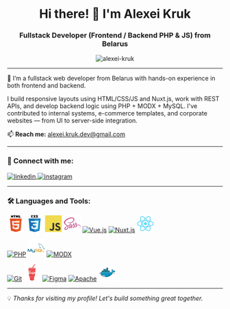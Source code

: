 <h1 align="center">Hi there! 👋 I'm Alexei Kruk</h1>
<h3 align="center">Fullstack Developer (Frontend / Backend PHP & JS) from Belarus</h3>

<p align="center">
  <img src="https://komarev.com/ghpvc/?username=alexei-kruk&label=Profile%20views&color=0e75b6&style=flat" alt="alexei-kruk" />
</p>

---

💬 I’m a fullstack web developer from Belarus with hands-on experience in both frontend and backend.

I build responsive layouts using HTML/CSS/JS and Nuxt.js, work with REST APIs, and develop backend logic using PHP + MODX + MySQL. I've contributed to internal systems, e-commerce templates, and corporate websites — from UI to server-side integration.

📫 **Reach me:** alexei.kruk.dev@gmail.com

---

### 🤝 Connect with me:
<p align="left">
  <a href="https://linkedin.com/in/alexei-kruk" target="blank">
    <img align="center" src="https://raw.githubusercontent.com/rahuldkjain/github-profile-readme-generator/master/src/images/icons/Social/linked-in-alt.svg" alt="linkedin" height="30" width="40" />
  </a>
  <a href="https://instagram.com/alexei_kruk" target="blank">
    <img align="center" src="https://raw.githubusercontent.com/rahuldkjain/github-profile-readme-generator/master/src/images/icons/Social/instagram.svg" alt="instagram" height="30" width="40" />
  </a>
</p>

---

### 🛠️ Languages and Tools:

<p align="left">
  <!-- Frontend -->
  <a href="https://developer.mozilla.org/en-US/docs/Web/HTML" target="_blank"><img src="https://raw.githubusercontent.com/devicons/devicon/master/icons/html5/html5-original-wordmark.svg" width="40" height="40" alt="HTML5"/></a>
  <a href="https://developer.mozilla.org/en-US/docs/Web/CSS" target="_blank"><img src="https://raw.githubusercontent.com/devicons/devicon/master/icons/css3/css3-original-wordmark.svg" width="40" height="40" alt="CSS3"/></a>
  <a href="https://developer.mozilla.org/en-US/docs/Web/JavaScript" target="_blank"><img src="https://raw.githubusercontent.com/devicons/devicon/master/icons/javascript/javascript-original.svg" width="40" height="40" alt="JavaScript"/></a>
  <a href="https://sass-lang.com/" target="_blank"><img src="https://raw.githubusercontent.com/devicons/devicon/master/icons/sass/sass-original.svg" width="40" height="40" alt="Sass/SCSS"/></a>
  <a href="https://vuejs.org/" target="_blank"><img src="https://www.svgrepo.com/show/354528/vue.svg" width="40" height="40" alt="Vue.js"/></a>
  <a href="https://nuxt.com/" target="_blank"><img src="https://nuxt.com/assets/design-kit/icon-green.svg" width="40" height="40" alt="Nuxt.js"/></a>
  <a href="https://reactjs.org/" target="_blank"><img src="https://raw.githubusercontent.com/devicons/devicon/master/icons/react/react-original.svg" width="40" height="40" alt="React"/></a>
  
  <!-- Backend -->
  <a href="https://www.php.net/" target="_blank"><img src="https://upload.wikimedia.org/wikipedia/commons/2/27/PHP-logo.svg" width="40" height="40" alt="PHP"/></a>
  <a href="https://www.mysql.com/" target="_blank"><img src="https://raw.githubusercontent.com/devicons/devicon/master/icons/mysql/mysql-original-wordmark.svg" width="40" height="40" alt="MySQL"/></a>
  <a href="https://modx.com/" target="_blank"><img src="https://upload.wikimedia.org/wikipedia/commons/thumb/a/a2/MODX_Logo.svg/512px-MODX_Logo.svg.png" width="40" height="40" alt="MODX"/></a>
  
  <!-- Tools -->
  <a href="https://git-scm.com/" target="_blank"><img src="https://www.vectorlogo.zone/logos/git-scm/git-scm-icon.svg" width="40" height="40" alt="Git"/></a>
  <a href="https://gulpjs.com/" target="_blank"><img src="https://raw.githubusercontent.com/devicons/devicon/master/icons/gulp/gulp-plain.svg" width="40" height="40" alt="Gulp"/></a>
  <a href="https://www.figma.com/" target="_blank"><img src="https://www.vectorlogo.zone/logos/figma/figma-icon.svg" width="40" height="40" alt="Figma"/></a>
  <a href="https://httpd.apache.org/" target="_blank"><img src="https://www.vectorlogo.zone/logos/apache/apache-icon.svg" width="40" height="40" alt="Apache"/></a>
  <a href="https://www.docker.com/" target="_blank"><img src="https://raw.githubusercontent.com/devicons/devicon/master/icons/docker/docker-original.svg" width="40" height="40" alt="Docker"/></a>
 <!--  <a href="https://swagger.io/" target="_blank"><img src="https://static-00.iconduck.com/assets.00/swagger-icon-512x512-8ftlmtxv.png" width="40" height="40" alt="REST API / Swagger"/></a>-->
</p>

---

💡 _Thanks for visiting my profile! Let's build something great together._

